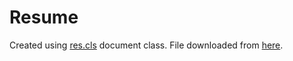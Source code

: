 # Resume
Created using [res.cls](https://www.rpi.edu/dept/arc/training/latex/resumes/) document class. File downloaded from [here](https://www.math.nyu.edu/student_resources/res.cls).
